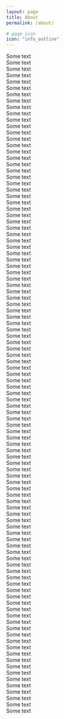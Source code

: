 ```yaml
---
layout: page
title: About
permalink: /about/

# page icon
icon: "info_outline"
---
```


Some text  
Some text  
Some text  
Some text  
Some text  
Some text  
Some text  
Some text  
Some text  
Some text  
Some text  
Some text  
Some text  
Some text  
Some text  
Some text  
Some text  
Some text  
Some text  
Some text  
Some text  
Some text  
Some text  
Some text  
Some text  
Some text  
Some text  
Some text  
Some text  
Some text  
Some text  
Some text  
Some text  
Some text  
Some text  
Some text  
Some text  
Some text  
Some text  
Some text  
Some text  
Some text  
Some text  
Some text  
Some text  
Some text  
Some text  
Some text  
Some text  
Some text  
Some text  
Some text  
Some text  
Some text  
Some text  
Some text  
Some text  
Some text  
Some text  
Some text  
Some text  
Some text  
Some text  
Some text  
Some text  
Some text  
Some text  
Some text  
Some text  
Some text  
Some text  
Some text  
Some text  
Some text  
Some text  
Some text  
Some text  
Some text  
Some text  
Some text  
Some text  
Some text  
Some text  
Some text  
Some text  
Some text  
Some text  
Some text  
Some text  
Some text  
Some text  
Some text  
Some text  
Some text  
Some text  
Some text  
Some text  
Some text  
Some text  
Some text  
Some text  
Some text  
Some text  
Some text  
